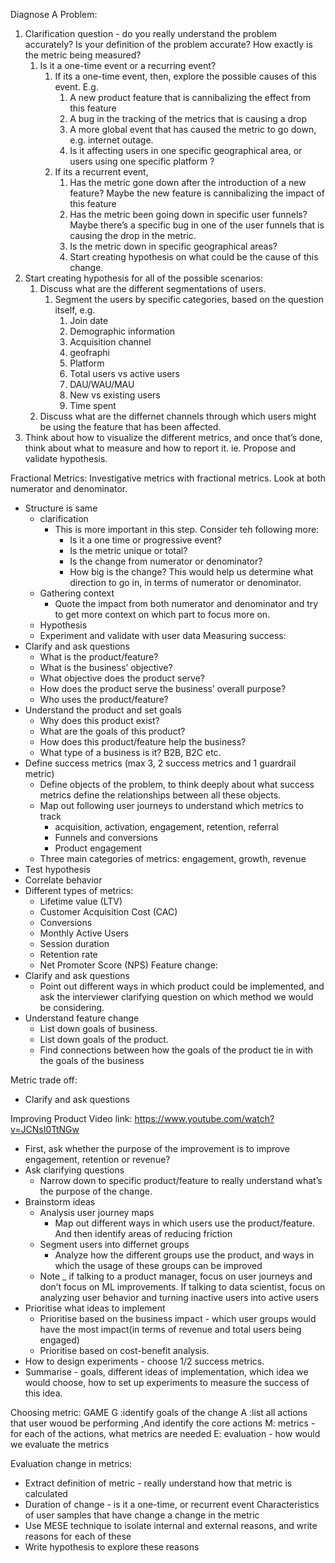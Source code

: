 Diagnose A Problem:
1. Clarification question - do you really understand the problem accurately? Is your definition of the problem accurate? How exactly is the metric being measured?
    1. Is it a one-time event or a recurring event?
        1. If its a one-time event, then, explore the possible causes of this event. E.g.
            1. A new product feature that is cannibalizing the effect from this feature
            2. A bug in the tracking of the metrics that is causing a drop
            3. A more global event that has caused the metric to go down, e.g. internet outage.
            4. Is it affecting users in one specific geographical area, or users using one specific platform ?
        2. If its a recurrent event,
            1. Has the metric gone down after the introduction of a new feature? Maybe the new feature is cannibalizing the impact of this feature
            2. Has the metric been going down in specific user funnels? Maybe there’s a specific bug in one of the user funnels that is causing the drop in the metric.
            3. Is the metric down in specific geographical areas?
            4. Start creating hypothesis on what could be the cause of this change.
2. Start creating hypothesis for all of the possible scenarios:
    1. Discuss what are the different segmentations of users.
        1. Segment the users by specific categories, based on the question itself, e.g.
            1. Join date
            2. Demographic information
            3. Acquisition channel
            4. geofraphi
            5. Platform
            6. Total users vs active users
            7. DAU/WAU/MAU
            8. New vs existing users
            9. Time spent
    2. Discuss what are the differnet channels through which users might be using the feature that has been affected.
3. Think about how to visualize the different metrics, and once that’s done, think about what to measure and how to report it. ie. Propose and validate hypothesis.

Fractional Metrics:
Investigative metrics with fractional metrics. Look at both numerator and denominator.
* Structure is same
    * clarification
        * This is more important in this step. Consider teh following more:
            * Is it a one time or progressive event?
            * Is the metric unique or total?
            * Is the change from numerator or denominator?
            * How big is the change? This would help us determine what direction to go in, in terms of numerator or denominator.
    * Gathering context
        * Quote the impact from both numerator and denominator and try to get more context on which part to focus more on.
    * Hypothesis
    * Experiment and validate with user data
Measuring success:
* Clarify and ask questions
    * What is the product/feature?
    * What is the business’ objective?
    * What objective does the product serve?
    * How does the product serve the business’ overall purpose?
    * Who uses the product/feature?
* Understand the product and set goals
    * Why does this product exist?
    * What are the goals of this product?
    * How does this product/feature help the business?
    * What type of a business is it? B2B, B2C etc.
* Define success metrics (max 3, 2 success metrics and 1 guardrail metric)
    * Define objects of the problem, to think deeply about what success metrics define the relationships between all these objects.
    * Map out following user journeys to understand which metrics to track
        * acquisition, activation, engagement, retention, referral
        * Funnels and conversions
        * Product engagement
    * Three main categories of metrics: engagement, growth, revenue
* Test hypothesis
* Correlate behavior
* Different types of metrics:
    * Lifetime value (LTV)
    * Customer Acquisition Cost (CAC)
    * Conversions
    * Monthly Active Users
    * Session duration
    * Retention rate
    * Net Promoter Score (NPS)
Feature change:
* Clarify and ask questions
    * Point out different ways in which product could be implemented, and ask the interviewer clarifying question on which method we would be considering.
* Understand feature change
    * List down goals of business.
    * List down goals of the product.
    * Find connections between how the goals of the product tie in with the goals of the business

Metric trade off:
* Clarify and ask questions

Improving Product
Video link: https://www.youtube.com/watch?v=JCNsI0TtNGw
* First, ask whether the purpose of the improvement is to improve engagement, retention or revenue?
* Ask clarifying questions
    * Narrow down to specific product/feature to really understand what’s the purpose of the change.
* Brainstorm ideas
    * Analysis user journey maps
        * Map out different ways in which users use the product/feature. And then identify areas of reducing friction
    * Segment users into differnet groups
        * Analyze how the different groups use the product, and ways in which the usage of these groups can be improved
    * Note _ if talking to a product manager, focus on user journeys and don’t focus on ML improvements. If talking to data scientist, focus on analyzing user behavior and turning inactive users into active users
* Prioritise what ideas to implement
    * Prioritise based on the business impact - which user groups would have the most impact(in terms of revenue and total users being engaged)
    * Prioritise based on cost-benefit analysis.
* How to design experiments - choose 1/2 success metrics.
* Summarise - goals, different ideas of implementation, which idea we would choose, how to set up experiments to measure the success of this idea.

Choosing metric: GAME
G :identify goals of the change
A :list all actions that user wouod be performing ,And identify the core actions
M: metrics - for each of the actions, what metrics are needed
E: evaluation - how would we evaluate the metrics

Evaluation change in metrics:
* Extract definition of metric - really understand how that metric is calculated
* Duration of change - is it a one-time, or recurrent event
Characteristics of user samples that have change a change in the metric
* Use MESE technique to isolate internal and external reasons, and write reasons for each of these
* Write hypothesis to explore these reasons
